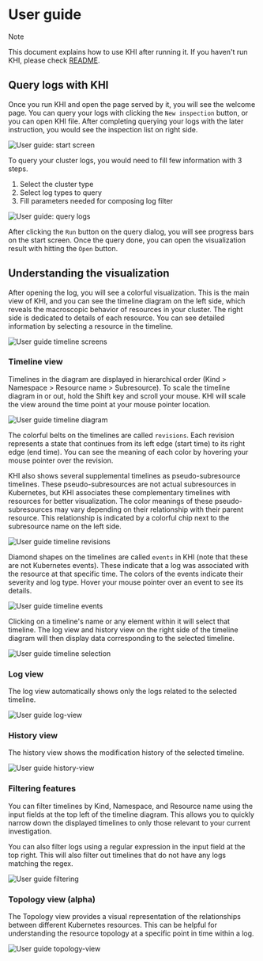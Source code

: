 # User guide

> [!NOTE]
> This document explains how to use KHI after running it. If you haven't run KHI, please check [README](../../README.md).

## Query logs with KHI

Once you run KHI and open the page served by it, you will see the welcome page.
You can query your logs with clicking the `New inspection` button, or you can open KHI file.
After completing querying your logs with the later instruction, you would see the inspection list on right side.

![User guide: start screen](../../image/en/guide-start-screen.png)

To query your cluster logs, you would need to fill few information with 3 steps.

1. Select the cluster type
1. Select log types to query
1. Fill parameters needed for composing log filter

![User guide: query logs](../../image/en/guide-query.png)

After clicking the `Run` button on the query dialog, you will see progress bars on the start screen.
Once the query done, you can open the visualization result with hitting the `Open` button.

## Understanding the visualization

After opening the log, you will see a colorful visualization. 
This is the main view of KHI, and you can see the timeline diagram on the left side, which reveals the macroscopic behavior of resources in your cluster.
The right side is dedicated to details of each resource. You can see detailed information by selecting a resource in the timeline.

![User guide timeline screens](../../image/en/guide-timeline-screen.png)

### Timeline view

Timelines in the diagram are displayed in hierarchical order (Kind > Namespace > Resource name > Subresource).
To scale the timeline diagram in or out, hold the Shift key and scroll your mouse. KHI will scale the view around the time point at your mouse pointer location.

![User guide timeline diagram](../../image/en/guide-timeline-diagram.png)

The colorful belts on the timelines are called `revisions`. Each revision represents a state that continues from its left edge (start time) to its right edge (end time).
You can see the meaning of each color by hovering your mouse pointer over the revision.

KHI also shows several supplemental timelines as pseudo-subresource timelines. These pseudo-subresources are not actual subresources in Kubernetes, but KHI associates these complementary timelines with resources for better visualization. The color meanings of these pseudo-subresources may vary depending on their relationship with their parent resource.
This relationship is indicated by a colorful chip next to the subresource name on the left side.

![User guide timeline revisions](../../image/en/guide-timelines-revisions.png)

Diamond shapes on the timelines are called `events` in KHI (note that these are not Kubernetes events). These indicate that a log was associated with the resource at that specific time.
The colors of the events indicate their severity and log type. Hover your mouse pointer over an event to see its details.

![User guide timeline events](../../image/en/guide-timelines-events.png)

Clicking on a timeline's name or any element within it will select that timeline. The log view and history view on the right side of the timeline diagram will then display data corresponding to the selected timeline.

![User guide timeline selection](../../image/en/guide-timeline-selection.png)

### Log view

The log view automatically shows only the logs related to the selected timeline.

![User guide log-view](../../image/en/guide-log-view.png)

### History view

The history view shows the modification history of the selected timeline.

![User guide history-view](../../image/en/guide-history-view.png)

### Filtering features

You can filter timelines by Kind, Namespace, and Resource name using the input fields at the top left of the timeline diagram.
This allows you to quickly narrow down the displayed timelines to only those relevant to your current investigation.

You can also filter logs using a regular expression in the input field at the top right. This will also filter out timelines that do not have any logs matching the regex.

![User guide filtering](../../image/en/guide-filtering.png)

### Topology view (alpha)

The Topology view provides a visual representation of the relationships between different Kubernetes resources.
This can be helpful for understanding the resource topology at a specific point in time within a log.

![User guide topology-view](../../image/en/guide-topology-view.png)